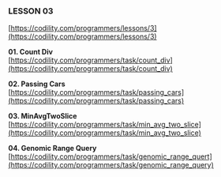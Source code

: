 ### LESSON 03

[https://codility.com/programmers/lessons/3](https://codility.com/programmers/lessons/3)

**01. Count Div**  
[https://codility.com/programmers/task/count_div](https://codility.com/programmers/task/count_div)


**02. Passing Cars**  
[https://codility.com/programmers/task/passing_cars](https://codility.com/programmers/task/passing_cars)


**03. MinAvgTwoSlice**  
[https://codility.com/programmers/task/min_avg_two_slice](https://codility.com/programmers/task/min_avg_two_slice)


**04. Genomic Range Query**  
[https://codility.com/programmers/task/genomic_range_quert](https://codility.com/programmers/task/genomic_range_query)
